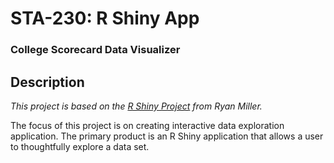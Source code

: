 # STA-230: R Shiny App
### College Scorecard Data Visualizer

## Description

*This project is based on the [R Shiny Project](https://remiller1450.github.io/s230f23/rshiny_project.html) from Ryan Miller.*

The focus of this project is on creating interactive data exploration application. The primary product is an R Shiny application that allows a user to thoughtfully explore a data set.
